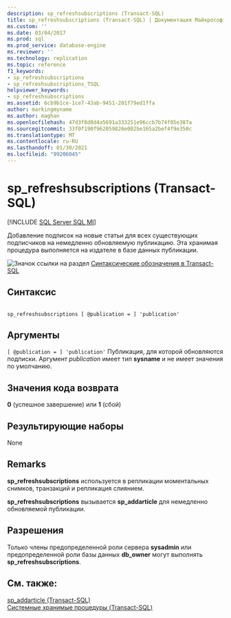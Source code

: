 ```yaml
---
description: sp_refreshsubscriptions (Transact-SQL)
title: sp_refreshsubscriptions (Transact-SQL) | Документация Майкрософт
ms.custom: ''
ms.date: 03/04/2017
ms.prod: sql
ms.prod_service: database-engine
ms.reviewer: ''
ms.technology: replication
ms.topic: reference
f1_keywords:
- sp_refreshsubscriptions
- sp_refreshsubscriptions_TSQL
helpviewer_keywords:
- sp_refreshsubscriptions
ms.assetid: 6cb9b1ce-1ce7-43ab-9451-201f79ed1ffa
author: markingmyname
ms.author: maghan
ms.openlocfilehash: 47d3f8d8d4a5691a333251e96ccb7b74f05e387a
ms.sourcegitcommit: 33f0f190f962059826e002be165a2bef4f9e350c
ms.translationtype: MT
ms.contentlocale: ru-RU
ms.lasthandoff: 01/30/2021
ms.locfileid: "99206045"
---
```

# <a name="sp_refreshsubscriptions-transact-sql"></a>sp_refreshsubscriptions (Transact-SQL)
[!INCLUDE [SQL Server SQL MI](../../includes/applies-to-version/sql-asdbmi.md)]

  Добавление подписок на новые статьи для всех существующих подписчиков на немедленно обновляемую публикацию. Эта хранимая процедура выполняется на издателе в базе данных публикации.  
  
 ![Значок ссылки на раздел](../../database-engine/configure-windows/media/topic-link.gif "Значок ссылки на раздел") [Синтаксические обозначения в Transact-SQL](../../t-sql/language-elements/transact-sql-syntax-conventions-transact-sql.md)  
  
## <a name="syntax"></a>Синтаксис  
  
```  
  
sp_refreshsubscriptions [ @publication = ] 'publication'  
```  
  
## <a name="arguments"></a>Аргументы  
`[ @publication = ] 'publication'` Публикация, для которой обновляются подписки. Аргумент *publication* имеет тип **sysname** и не имеет значения по умолчанию.  
  
## <a name="return-code-values"></a>Значения кода возврата  
 **0** (успешное завершение) или **1** (сбой)  
  
## <a name="result-sets"></a>Результирующие наборы  
 None  
  
## <a name="remarks"></a>Remarks  
 **sp_refreshsubscriptions** используется в репликации моментальных снимков, транзакций и репликация слиянием.  
  
 **sp_refreshsubscriptions** вызывается **sp_addarticle** для немедленно обновляемой публикации.  
  
## <a name="permissions"></a>Разрешения  
 Только члены предопределенной роли сервера **sysadmin** или предопределенной роли базы данных **db_owner** могут выполнять **sp_refreshsubscriptions**.  
  
## <a name="see-also"></a>См. также:  
 [sp_addarticle &#40;Transact-SQL&#41;](../../relational-databases/system-stored-procedures/sp-addarticle-transact-sql.md)   
 [Системные хранимые процедуры (Transact-SQL)](../../relational-databases/system-stored-procedures/system-stored-procedures-transact-sql.md)  
  
  
